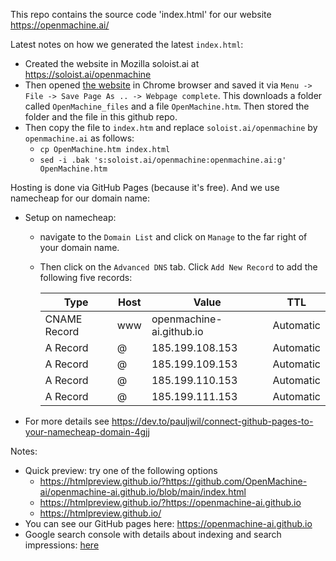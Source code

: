 This repo contains the source code 'index.html' for our website https://openmachine.ai/

Latest notes on how we generated the latest `index.html`:
  - Created the website in Mozilla soloist.ai at https://soloist.ai/openmachine
  - Then opened [the website](https://soloist.ai/openmachine) in Chrome browser and saved it via `Menu -> File -> Save Page As .. -> Webpage complete`. This downloads a folder called `OpenMachine_files` and a file `OpenMachine.htm`. Then stored the folder and the file in this github repo.
  - Then copy the file to `index.htm` and replace `soloist.ai/openmachine` by `openmachine.ai` as follows:
    - `cp OpenMachine.htm index.html`
    - `sed -i .bak 's:soloist.ai/openmachine:openmachine.ai:g' OpenMachine.htm`

Hosting is done via GitHub Pages (because it's free). And we use namecheap for our domain name:
- Setup on namecheap:
  - navigate to the `Domain List` and click on `Manage` to the far right of your domain name.
  - Then click on the `Advanced DNS` tab. Click `Add New Record` to add the following five records:

     | Type         | Host | Value                    | TTL       |
     |--------------|------|--------------------------|-----------|
     | CNAME Record | www  | openmachine-ai.github.io | Automatic |
     | A Record     | @    | 185.199.108.153          | Automatic |
     | A Record     | @    | 185.199.109.153          | Automatic |
     | A Record     | @    | 185.199.110.153          | Automatic |
     | A Record     | @    | 185.199.111.153          | Automatic |
- For more details see https://dev.to/pauljwil/connect-github-pages-to-your-namecheap-domain-4gjj

Notes:
- Quick preview: try one of the following options
  - https://htmlpreview.github.io/?https://github.com/OpenMachine-ai/openmachine-ai.github.io/blob/main/index.html
  - https://htmlpreview.github.io/?https://openmachine-ai.github.io
  - https://htmlpreview.github.io/
- You can see our GitHub pages here: https://openmachine-ai.github.io
- Google search console with details about indexing and search impressions: [here](https://search.google.com/search-console?resource_id=sc-domain%3Aopenmachine.ai&hl=en)
